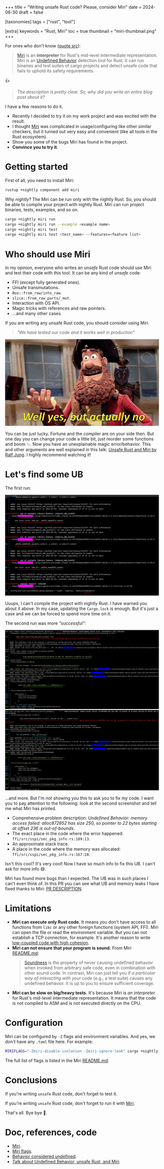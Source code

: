 +++
title = "Writing unsafe Rust code? Please, consider Miri"
date = 2024-06-30
draft = false

[taxonomies]
tags = ["rust", "tool"]

[extra]
keywords = "Rust, Miri"
toc = true
thumbnail = "miri-thumbnail.png"
+++

For ones who don't know ([quote src](https://github.com/rust-lang/miri)):

> [Miri](https://github.com/rust-lang/miri) is an **interpreter** for Rust's mid-level intermediate representation.
> Miri is an [Undefined Behavior](https://doc.rust-lang.org/reference/behavior-considered-undefined.html) detection tool for Rust. It can run binaries and test suites of cargo projects and detect unsafe code that fails to uphold its safety requirements.

:thumbsup:

> *The description is pretty clear. So, why did you write an entire blog post about it?*

I have a few reasons to do it.

* Recently I decided to try it on my work project and was excited with the result.
* I thought [Miri](https://github.com/rust-lang/miri) was complicated in usage/configuring like other similar checkers, but it turned out very easy and convenient (like all tools in the Rust ecosystem).
* Show you some of the bugs Miri has found in the project.
* **Convince you to try it**.

# Getting started

First of all, you need to install Miri:

```bash
rustup +nightly component add miri
```

Why *nightly*? The Miri can be run only with the nightly Rust. So, you should be able to compile your project with nightly Rust.
Miri can run project binaries, tests, examples, and so on.

```bash
cargo +nightly miri run
cargo +nightly miri run --example <example name>
cargo +nightly miri test
cargo +nightly miri test <test_name> --features=<feature list>
```

# Who should use Miri

In my opinion, everyone who writes an *unsafe* Rust code should use Miri and test their code with this tool. It can be any kind of *unsafe* code:

* FFI (except fully generated ones).
* Unsafe transmutations.
* `Box::from_raw/into_raw`.
* `slice::from_raw_parts/_mut`.
* Interaction with OS API.
* Magic tricks with references and raw pointers.
* ...and many other cases.

If you are writing any unsafe Rust code, you should consider using Miri.

> *"We have tested our code and it works well in production"*

![](./well_yes_but_actually_no.jpg)

You can be just lucky. Fortune and the compiler are on your side then. But one day you can change your code a little bit, just reorder some functions and boom :boom:. Now you have an unexplainable magic error/behavior. This and other arguments are well explained in this talk: [Unsafe Rust and Miri by Ralf Jung](https://youtu.be/svR0p6fSUYY). I highly recommend watching it!

# Let's find some UB

The first run:

![](./compilation_errors.png)

Uuups, I can't compile the project with nightly Rust. I have warned you about it above. In my case, updating the `Cargo.lock` is enough. But it's just a case and we can be forced to spend more time on it.

The second run was more *"successful"*:

![](./miri_ub_slice_from_null.png) ![](./miri_ub_failed_memory_access.png)

...and more. But I'm not showing you this to ask you to fix my code. I want you to pay attention to the following: look at the second screenshot and tell me what Miri has printed.

* Comprehensive problem description: _Undefined Behavior: memory access failed: alloc872852 has size 250, so pointer to 22 bytes starting at offset 236 is out-of-bounds_.
* The exact place in the code where the error happened: `ffi/src/sspi/sec_pkg_info.rs:189:13`.
* An approximate stack trace.
* A place in the code where the memory was allocated: `ffi/src/sspi/sec_pkg_info.rs:167:28`.

Isn't this cool? It's very cool! Now I have so much info to fix this UB. I can't ask for more info :smile:.

Miri has found more bugs than I expected. The UB was in such places I can't even think of. In this PR you can see what UB and memory leaks I have fixed thanks to Miri: [PR DESCRIPTION](https://github.com/Devolutions/sspi-rs/pulls).

# Limitations

* **Miri can execute only Rust code.** It means you don't have access to all functions from `libc` or any other foreign functions (system API, FFI). Miri can open the file or read the environment variable. But you can not establish a TCP connection, for example. It's another reason to write [low-coupled code with high cohesion](https://stackoverflow.com/q/14000762/9123725).
* **Miri can not ensure that your program is sound.** From Miri [README.md](https://github.com/rust-lang/miri?tab=readme-ov-file#miri):
  >  [Soundness](https://rust-lang.github.io/unsafe-code-guidelines/glossary.html#soundness-of-code--of-a-library) is the property of never causing undefined behavior when invoked from arbitrary safe code, even in combination with other sound code. In contrast, Miri can just tell you if *a particular way of interacting with your code* (e.g., a test suite) causes any undefined behavior. It is up to you to ensure sufficient coverage.
* **Miri can be slow on big/heavy tests.** It's because Miri is *an interpreter* for Rust's mid-level intermediate representation. It means that the code is not compiled to ASM and is not executed directly on the CPU.

# Configuration

Miri can be configured by `-Z` flags and environment variables. And yes, we don't have any `.toml` file here. For example:

```bash
MIRIFLAGS="-Zmiri-disable-isolation -Zmiri-ignore-leak" cargo +nightly miri test
```

The full list of flags is listed in the Miri [README.md](https://github.com/rust-lang/miri#miri--z-flags-and-environment-variables).

# Conclusions

If you're writing `unsafe` Rust code, don't forget to test it.

If you're writing `unsafe` Rust code, don't forget to run it with [Miri](https://github.com/rust-lang/miri).

That's all. Bye bye :wave:.

# Doc, references, code

* [Miri](https://github.com/rust-lang/miri).
* [Miri flags](https://github.com/rust-lang/miri?tab=readme-ov-file#miri--z-flags-and-environment-variables).
* [Behavior considered undefined](https://doc.rust-lang.org/reference/behavior-considered-undefined.html).
* [Talk about Undefined Behavior, unsafe Rust, and Miri](https://www.ralfj.de/blog/2023/06/13/undefined-behavior-talk.html).
